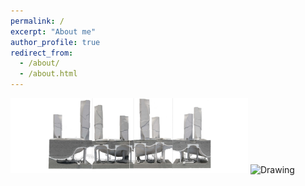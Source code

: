 ```yaml
---
permalink: /
excerpt: "About me"
author_profile: true
redirect_from: 
  - /about/
  - /about.html
---
```

<tr>
<td> <img src="../images/Homepage_design3.jpg" alt="Drawing" style="width: 380px;"/> </td>
<td> <img src="../images/Homepage_design4.jpg" alt="Drawing" style="width: 380px;"/> </td>
</tr>
